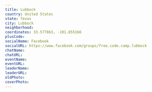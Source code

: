 ```yaml
---
title: Lubbock
country: United States
state: Texas
city: Lubbock
neighborhood: 
coordinates: 33.577863, -101.855166
plusCode:
socialName: Facebook
socialURL: https://www.facebook.com/groups/free.code.camp.lubbock
chatName:
chatURL:
eventName:
eventURL:
leaderName:
leaderURL:
oldPhoto: 
coverPhoto:
---
```

